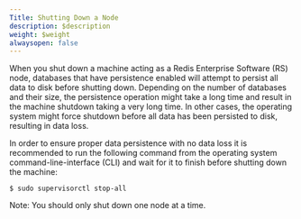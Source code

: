 ```yaml
---
Title: Shutting Down a Node
description: $description
weight: $weight
alwaysopen: false
---
```

When you shut down a machine acting as a Redis Enterprise Software (RS)
node, databases that have persistence enabled will attempt to persist
all data to disk before shutting down. Depending on the number of
databases and their size, the persistence operation might take a long
time and result in the machine shutdown taking a very long time. In
other cases, the operating system might force shutdown before all data
has been persisted to disk, resulting in data loss.

In order to ensure proper data persistence with no data loss it is
recommended to run the following command from the operating system
command-line-interface (CLI) and wait for it to finish before shutting
down the machine:

``` {style="border: 2px solid #ddd; background-color: #333; color: #fff; padding: 10px; -webkit-font-smoothing: auto;"}
$ sudo supervisorctl stop-all
```

Note: You should only shut down one node at a time.
